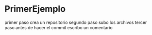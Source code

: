 # PrimerEjemplo
primer paso crea un repositorio
segundo paso subo los archivos 
tercer paso antes de hacer el commit escribo un comentario
